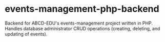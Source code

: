 # events-management-php-backend

Backend for ABCD-EDU's events-management project written in PHP. Handles database administrator CRUD operations (creating, deleting, and updating of events).
